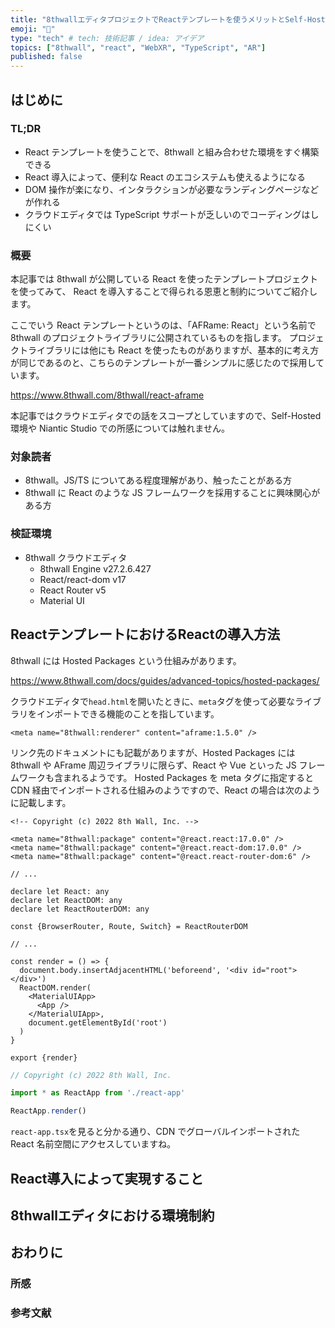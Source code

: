 ```yaml
---
title: "8thwallエディタプロジェクトでReactテンプレートを使うメリットとSelf-Hostedと比較した制約について"
emoji: "🧱"
type: "tech" # tech: 技術記事 / idea: アイデア
topics: ["8thwall", "react", "WebXR", "TypeScript", "AR"]
published: false
---
```


## はじめに

### TL;DR

- React テンプレートを使うことで、8thwall と組み合わせた環境をすぐ構築できる
- React 導入によって、便利な React のエコシステムも使えるようになる
- DOM 操作が楽になり、インタラクションが必要なランディングページなどが作れる
- クラウドエディタでは TypeScript サポートが乏しいのでコーディングはしにくい

### 概要

本記事では 8thwall が公開している React を使ったテンプレートプロジェクトを使ってみて、
React を導入することで得られる恩恵と制約についてご紹介します。

ここでいう React テンプレートというのは、「AFRame: React」という名前で 8thwall のプロジェクトライブラリに公開されているものを指します。
プロジェクトライブラリには他にも React を使ったものがありますが、基本的に考え方が同じであるのと、こちらのテンプレートが一番シンプルに感じたので採用しています。

https://www.8thwall.com/8thwall/react-aframe

本記事ではクラウドエディタでの話をスコープとしていますので、Self-Hosted 環境や Niantic Studio での所感については触れません。

### 対象読者

- 8thwall。JS/TS についてある程度理解があり、触ったことがある方
- 8thwall に React のような JS フレームワークを採用することに興味関心がある方

### 検証環境

- 8thwall クラウドエディタ
  - 8thwall Engine v27.2.6.427
  - React/react-dom v17
  - React Router v5
  - Material UI

## ReactテンプレートにおけるReactの導入方法

8thwall には Hosted Packages という仕組みがあります。

https://www.8thwall.com/docs/guides/advanced-topics/hosted-packages/

クラウドエディタで`head.html`を開いたときに、`meta`タグを使って必要なライブラリをインポートできる機能のことを指しています。

```html:head.htmlではAFrameをHosted Packagesとしてインポートしている
<meta name="8thwall:renderer" content="aframe:1.5.0" />
```

リンク先のドキュメントにも記載がありますが、Hosted Packages には 8thwall や AFrame 周辺ライブラリに限らず、React や Vue といった JS フレームワークも含まれるようです。
Hosted Packages を meta タグに指定すると CDN 経由でインポートされる仕組みのようですので、React の場合は次のように記載します。

```html:/head.html(抜粋)
<!-- Copyright (c) 2022 8th Wall, Inc. -->

<meta name="8thwall:package" content="@react.react:17.0.0" />
<meta name="8thwall:package" content="@react.react-dom:17.0.0" />
<meta name="8thwall:package" content="@react.react-router-dom:6" />
```

```tsx: /react-app.tsx(抜粋)
// ...

declare let React: any
declare let ReactDOM: any
declare let ReactRouterDOM: any

const {BrowserRouter, Route, Switch} = ReactRouterDOM

// ...

const render = () => {
  document.body.insertAdjacentHTML('beforeend', '<div id="root"></div>')
  ReactDOM.render(
    <MaterialUIApp>
      <App />
    </MaterialUIApp>,
    document.getElementById('root')
  )
}

export {render}
```

```js:/app.js
// Copyright (c) 2022 8th Wall, Inc.

import * as ReactApp from './react-app'

ReactApp.render()
```

`react-app.tsx`を見ると分かる通り、CDN でグローバルインポートされた React 名前空間にアクセスしていますね。

## React導入によって実現すること

## 8thwallエディタにおける環境制約

## おわりに

### 所感

### 参考文献